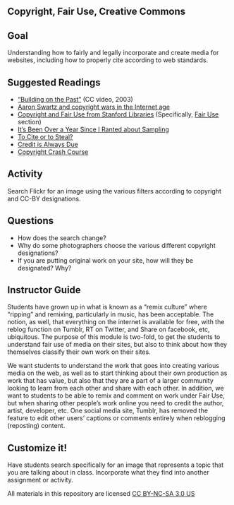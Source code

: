 ## Copyright, Fair Use, Creative Commons

## Goal

Understanding how to fairly and legally incorporate and create media for websites, including how to properly cite according to web standards.

## Suggested Readings

* [“Building on the Past”](https://creativecommons.org/about/videos/building-on-the-past/) (CC video, 2003)
* [Aaron Swartz and copyright wars in the Internet age](https://www.bostonglobe.com/arts/books/2016/01/27/tracing-copyright-wars-internet-age/yLRed5946gSmlbpAMpPDeL/story.html)
* [Copyright and Fair Use from Stanford Libraries](http://fairuse.stanford.edu/overview/) (Specifically, [Fair Use](http://fairuse.stanford.edu/overview/fair-use/) section)
* [It’s Been Over a Year Since I Ranted about Sampling](http://avanturb.com/news/?p=1403)
* [To Cite or to Steal?](http://hyperallergic.com/308436/to-cite-or-to-steal-when-a-scholarly-project-turns-up-in-a-gallery/)
* [Credit is Always Due](http://austinkleon.com/2014/01/27/credit-is-always-due/)
* [Copyright Crash Course](http://copyright.lib.utexas.edu/)

## Activity

Search Flickr for an image using the various filters according to copyright and CC-BY designations.

## Questions

* How does the search change?
* Why do some photographers choose the various different copyright designations?
* If you are putting original work on your site, how will they be designated? Why?

## Instructor Guide

Students have grown up in what is known as a “remix culture” where “ripping” and remixing, particularly in music, has been acceptable. The notion, as well, that everything on the internet is available for free, with the reblog function on Tumblr, RT on Twitter, and Share on facebook, etc, ubiquitous. The purpose of this module is two-fold, to get the students to understand fair use of media on their sites, but also to think about how they themselves classify their own work on their sites.

We want students to understand the work that goes into creating various media on the web, as well as to start thinking about their own production as work that has value, but also that they are a part of a larger community looking to learn from each other and share with each other. In addition, we want to students to be able to remix and comment on work under Fair Use, but when sharing other people’s work online you need to credit the author, artist, developer, etc. One social media site, Tumblr, has removed the feature to edit other users’ captions or comments entirely when reblogging (reposting) content.

## Customize it!

Have students search specifically for an image that represents a topic that you are talking about in class. Incorporate what they find into another assignment or activity.

All materials in this repository are licensed [CC BY-NC-SA 3.0 US](https://creativecommons.org/licenses/by-nc-sa/3.0/us/)
